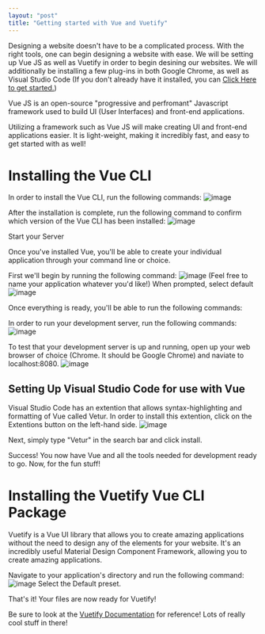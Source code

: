 ```yaml
---
layout: "post"
title: "Getting started with Vue and Vuetify"
---
```


Designing a website doesn't have to be a complicated process. With the right tools, one can begin designing a website with ease. We will be setting up Vue JS as well as Vuetify in order to begin desining our websites. We will additionally be installing a few plug-ins in both Google Chrome, as well as Visual Studio Code (If you don't already have it installed, you can [Click Here to get started.](https://code.visualstudio.com "Visual Studio Code"))

Vue JS is an open-source "progressive and perfromant" Javascript framework used to build UI (User Interfaces) and front-end applications.

Utilizing a framework such as Vue JS will make creating UI and front-end applications easier. It is light-weight, making it incredibly fast, and easy to get started with as well!

# Installing the Vue CLI

In order to install the Vue CLI, run the following commands:
![image](/hugoalejandro13/images/blog7/Capture.PNG)

After the installation is complete, run the following command to confirm which version of the Vue CLI has been installed:
![image](/hugoalejandro13/images/blog7/Capture1.PNG)

Start your Server

Once you've installed Vue, you'll be able to create your individual application through your command line or choice.

First we'll begin by running the following command:
![image](/hugoalejandro13/images/blog7/Capture2.PNG)
(Feel free to name your application whatever you'd like!)
When prompted, select default
![image](/hugoalejandro13/images/blog7/Capture3.PNG)

Once everything is ready, you'll be able to run the following commands:

In order to run your development server, run the following commands:
![image](/hugoalejandro13/images/blog7/Capture4.PNG)

To test that your development server is up and running, open up your web browser of choice (Chrome. It should be Google Chrome) and naviate to localhost:8080.
![image](/hugoalejandro13/images/blog7/Capture5.PNG)

## Setting Up Visual Studio Code for use with Vue

Visual Studio Code has an extention that allows syntax-highlighting and formatting of Vue called Vetur. In order to install this extention, click on the Extentions button on the left-hand side.
![image](/hugoalejandro13/images/blog7/Capture7.PNG)

Next, simply type "Vetur" in the search bar and click install.

Success! You now have Vue and all the tools needed for development ready to go. Now, for the fun stuff!

# Installing the Vuetify Vue CLI Package

Vuetify is a Vue UI library that allows you to create amazing applications without the need to design any of the elements for your website. It's an incredibly useful Material Design Component Framework, allowing you to create amazing applications.

Navigate to your application's directory and run the following command:
![image](/hugoalejandro13/images/blog7/Capture6.PNG)
Select the Default preset.

That's it! Your files are now ready for Vuetify!

Be sure to look at the [Vuetify Documentation](https://vuetifyjs.com/en/getting-started/quick-start/ "Vuetify Documentation") for reference! Lots of really cool stuff in there!

